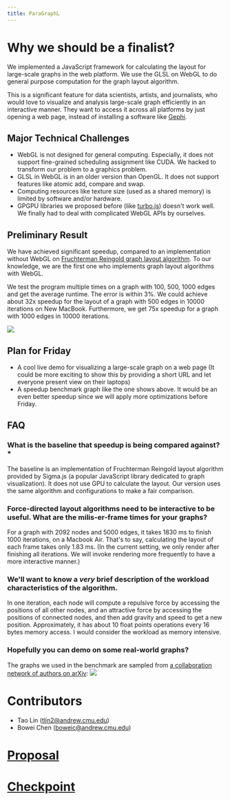 ```yaml
---
title: ParaGraphL
---
```

# Why we should be a finalist?

We implemented a JavaScript framework for calculating the layout for large-scale graphs in the web platform. We use the GLSL on WebGL to do general purpose computation for the graph layout algorithm.

This is a significant feature for data scientists, artists, and journalists, who would love to visualize and analysis large-scale graph efficiently in an interactive manner. They want to access it across all platforms by just opening a web page, instead of installing a software like [Gephi](https://gephi.org/).

## Major Technical Challenges
- WebGL is not designed for general computing. Especially, it does not support fine-grained scheduling assignment like CUDA. We hacked to transform our problem to a graphics problem.
- GLSL in WebGL is in an older version than OpenGL. It does not support features like atomic add, compare and swap.
- Computing resources like texture size (used as a shared memory) is limited by software and/or hardware.
- GPGPU libraries we proposed before (like [turbo.js](https://turbo.github.io/)) doesn't work well. We finally had to deal with complicated WebGL APIs by ourselves.

## Preliminary Result
We have achieved significant speedup, compared to an implementation without WebGL on [Fruchterman Reingold graph layout algorithm](https://github.com/gephi/gephi/wiki/Fruchterman-Reingold). To our knowledge, we are the first one who implements graph layout algorithms with WebGL.

We test the program multiple times on a graph with 100, 500, 1000 edges and get the average runtime. The error is within 3%. We could achieve about 32x speedup for the layout of a graph with 500 edges in 10000 iterations on New MacBook. Furthermore, we get 75x speedup for a graph with 1000 edges in 10000 iterations.


![](https://docs.google.com/spreadsheets/d/1_oFw0mLP40VYmBR3hsil_GXz2kpFIqRnAGwQcRqrzoE/pubchart?oid=1497158958&format=image)

## Plan for Friday
- A cool live demo for visualizing a large-scale graph on a web page (It could be more exciting to show this by providing a short URL and let everyone present view on their laptops)
- A speedup benchmark graph like the one shows above. It would be an even better speedup since we will apply more optimizations before Friday.

## FAQ



### What is the baseline that speedup is being compared against?*
The baseline is an implementation of Fruchterman Reingold layout algorithm provided by Sigma.js (a popular JavaScript library dedicated to graph visualization). It does not use GPU to calculate the layout. Our version uses the same algorithm and configurations to make a fair comparison.

### Force-directed layout algorithms need to be interactive to be useful.  What are the milis-er-frame times for your graphs?
For a graph with 2092 nodes and 5000 edges, it takes 1830 ms to finish 1000 iterations, on a Macbook Air. That's to say, calculating the layout of each frame takes only 1.83 ms. (In the current setting, we only render after finishing all iterations. We will invoke rendering more frequently to have a more interactive manner.)

### We'll want to know a *very* brief description of the workload characteristics of the algorithm.
In one iteration, each node will compute a repulsive force by accessing the positions of all other nodes, and an attractive force by accessing the positions of connected nodes, and then add gravity and speed to get a new position. Approximately, it has about 10 float points operations every 16 bytes memory access. I would consider the workload as memory intensive.

### Hopefully you can demo on some real-world graphs?
The graphs we used in the benchmark are sampled from [a collaboration network of authors on arXiv](https://snap.stanford.edu/data/ca-GrQc.html):
![](https://nblintao.github.io/ParaGraphL/collaboration_network.png)

# Contributors
- Tao Lin (<tlin2@andrew.cmu.edu>)
- Bowei Chen (<boweic@andrew.cmu.edu>)

# [Proposal](https://nblintao.github.io/ParaGraphL/proposal)

# [Checkpoint](https://nblintao.github.io/ParaGraphL/checkpoint)
